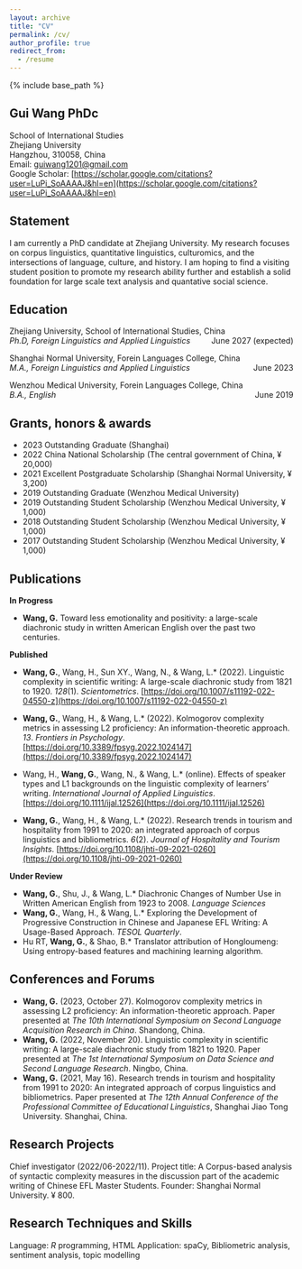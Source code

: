 ```yaml
---
layout: archive
title: "CV"
permalink: /cv/
author_profile: true
redirect_from:
  - /resume
---
```


{% include base_path %}
## Gui Wang PhDc
School of International Studies    
Zhejiang University  
Hangzhou, 310058, China  
Email: guiwang1201@gmail.com  
Google Scholar: [https://scholar.google.com/citations?user=LuPi_SoAAAAJ&hl=en](https://scholar.google.com/citations?user=LuPi_SoAAAAJ&hl=en)

## Statement
I am currently a PhD candidate at Zhejiang University. My research focuses on corpus linguistics, quantitative linguistics, culturomics, and the intersections of language, culture, and history. I am hoping to find a visiting student position to promote my research ability further and establish a solid foundation for large scale text analysis and quantative social science.

## Education
Zhejiang University, School of International Studies, China  
*Ph.D, Foreign Linguistics and Applied Linguistics* <span style="float: right;">June 2027 (expected)</span>
                                      
Shanghai Normal University, Forein Languages College, China   
*M.A., Foreign Linguistics and Applied Linguistics* <span style="float: right;">June 2023</span>
  
Wenzhou Medical University, Forein Languages College, China  
*B.A., English* <span style="float: right;">June 2019</span>
                                          
## Grants, honors & awards
* 2023 Outstanding Graduate (Shanghai)
* 2022 China National Scholarship (The central government of China, ¥ 20,000)
* 2021 Excellent Postgraduate Scholarship (Shanghai Normal University, ¥ 3,200)
* 2019 Outstanding Graduate (Wenzhou Medical University)
* 2019 Outstanding Student Scholarship (Wenzhou Medical University, ¥ 1,000)
* 2018 Outstanding Student Scholarship (Wenzhou Medical University, ¥ 1,000)
* 2017 Outstanding Student Scholarship (Wenzhou Medical University, ¥ 1,000)

## Publications
**In Progress**
* **Wang, G.** Toward less emotionality and positivity: a large-scale diachronic study in written American English over the past two centuries.

**Published**
* **Wang, G.**, Wang, H., Sun XY., Wang, N., & Wang, L.* (2022). Linguistic complexity in scientific writing: A large-scale diachronic study from 1821 to 1920. *128*(1). *Scientometrics*. [https://doi.org/10.1007/s11192-022-04550-z](https://doi.org/10.1007/s11192-022-04550-z)

* **Wang, G.**, Wang, H., & Wang, L.* (2022). Kolmogorov complexity metrics in assessing L2 proficiency: An information-theoretic approach. *13*. *Frontiers in Psychology*. [https://doi.org/10.3389/fpsyg.2022.1024147](https://doi.org/10.3389/fpsyg.2022.1024147)

* Wang, H., **Wang, G.**, Wang, N., & Wang, L.* (online). Effects of speaker types and L1 backgrounds on the linguistic complexity of learners’ writing. *International Journal of Applied Linguistics*. [https://doi.org/10.1111/ijal.12526](https://doi.org/10.1111/ijal.12526)

* **Wang, G.**, Wang, H., & Wang, L.* (2022). Research trends in tourism and hospitality from 1991 to 2020: an integrated approach of corpus linguistics and bibliometrics. *6*(2). *Journal of Hospitality and Tourism Insights*. [https://doi.org/10.1108/jhti-09-2021-0260](https://doi.org/10.1108/jhti-09-2021-0260)

**Under Review**
* **Wang, G.**, Shu, J., & Wang, L.* Diachronic Changes of Number Use in Written American English from 1923 to 2008. *Language Sciences*
* **Wang, G.**, Wang, H., & Wang, L.* Exploring the Development of Progressive Construction in Chinese and Japanese EFL Writing: A Usage-Based Approach. *TESOL Quarterly*.
* Hu RT, **Wang, G.**, & Shao, B.* Translator attribution of Hongloumeng: Using entropy-based features and machining learning algorithm. 

## **Conferences and Forums**
+ **Wang, G.** (2023, October 27). Kolmogorov complexity metrics in assessing L2 proficiency: An information-theoretic approach. Paper presented at *The 10th International Symposium on Second Language Acquisition Research in China*. Shandong, China.
+ **Wang, G.** (2022, November 20). Linguistic complexity in scientific writing: A large-scale diachronic study from 1821 to 1920. Paper presented at *The 1st International Symposium on Data Science and Second Language Research*. Ningbo, China.
+ **Wang, G.** (2021, May 16). Research trends in tourism and hospitality from 1991 to 2020: An integrated approach of corpus linguistics and bibliometrics. Paper presented at *The 12th Annual Conference of the Professional Committee of Educational Linguistics*, Shanghai Jiao Tong University. Shanghai, China.

## Research Projects
Chief investigator (2022/06-2022/11). Project title: A Corpus-based analysis of syntactic complexity measures in the discussion part of the academic writing of Chinese EFL Master Students. Founder: Shanghai Normal University. ¥ 800. 

## Research Techniques and Skills
Language: *R* programming, HTML
Application: spaCy, Bibliometric analysis, sentiment analysis, topic modelling


